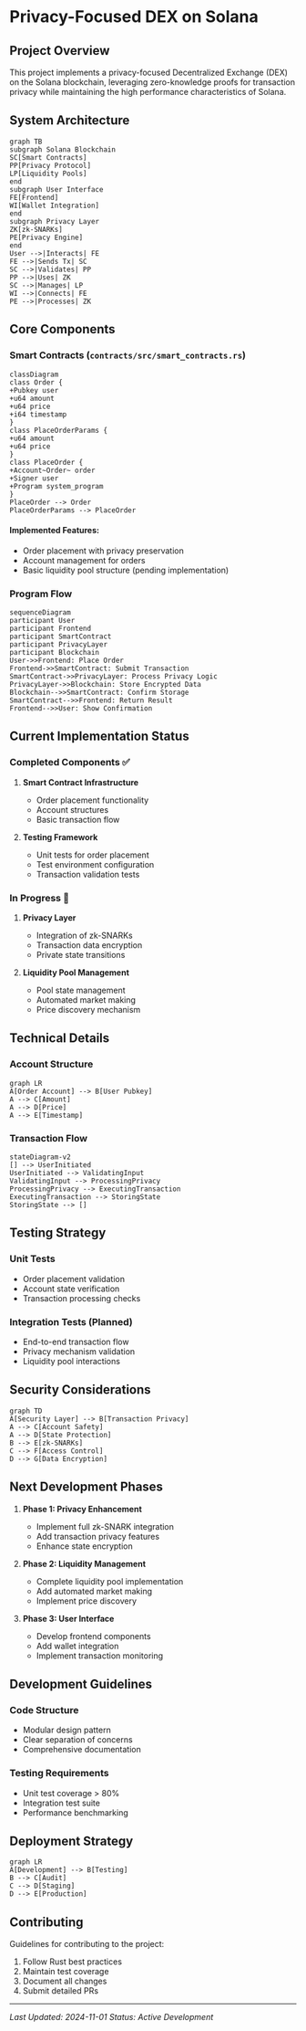 # Privacy-Focused DEX on Solana

## Project Overview

This project implements a privacy-focused Decentralized Exchange (DEX) on the Solana blockchain, leveraging zero-knowledge proofs for transaction privacy while maintaining the high performance characteristics of Solana.

## System Architecture

```mermaid
graph TB
subgraph Solana Blockchain
SC[Smart Contracts]
PP[Privacy Protocol]
LP[Liquidity Pools]
end
subgraph User Interface
FE[Frontend]
WI[Wallet Integration]
end
subgraph Privacy Layer
ZK[zk-SNARKs]
PE[Privacy Engine]
end
User -->|Interacts| FE
FE -->|Sends Tx| SC
SC -->|Validates| PP
PP -->|Uses| ZK
SC -->|Manages| LP
WI -->|Connects| FE
PE -->|Processes| ZK
```

## Core Components

### Smart Contracts (`contracts/src/smart_contracts.rs`)

```mermaid
classDiagram
class Order {
+Pubkey user
+u64 amount
+u64 price
+i64 timestamp
}
class PlaceOrderParams {
+u64 amount
+u64 price
}
class PlaceOrder {
+Account~Order~ order
+Signer user
+Program system_program
}
PlaceOrder --> Order
PlaceOrderParams --> PlaceOrder
```


#### Implemented Features:
- Order placement with privacy preservation
- Account management for orders
- Basic liquidity pool structure (pending implementation)

### Program Flow

```mermaid
sequenceDiagram
participant User
participant Frontend
participant SmartContract
participant PrivacyLayer
participant Blockchain
User->>Frontend: Place Order
Frontend->>SmartContract: Submit Transaction
SmartContract->>PrivacyLayer: Process Privacy Logic
PrivacyLayer->>Blockchain: Store Encrypted Data
Blockchain-->>SmartContract: Confirm Storage
SmartContract-->>Frontend: Return Result
Frontend-->>User: Show Confirmation
```

## Current Implementation Status

### Completed Components ✅

1. **Smart Contract Infrastructure**
   - Order placement functionality
   - Account structures
   - Basic transaction flow

2. **Testing Framework**
   - Unit tests for order placement
   - Test environment configuration
   - Transaction validation tests

### In Progress 🚧

1. **Privacy Layer**
   - Integration of zk-SNARKs
   - Transaction data encryption
   - Private state transitions

2. **Liquidity Pool Management**
   - Pool state management
   - Automated market making
   - Price discovery mechanism

## Technical Details

### Account Structure

```mermaid
graph LR
A[Order Account] --> B[User Pubkey]
A --> C[Amount]
A --> D[Price]
A --> E[Timestamp]
```


### Transaction Flow

```mermaid
stateDiagram-v2
[] --> UserInitiated
UserInitiated --> ValidatingInput
ValidatingInput --> ProcessingPrivacy
ProcessingPrivacy --> ExecutingTransaction
ExecutingTransaction --> StoringState
StoringState --> []
```


## Testing Strategy

### Unit Tests
- Order placement validation
- Account state verification
- Transaction processing checks

### Integration Tests (Planned)
- End-to-end transaction flow
- Privacy mechanism validation
- Liquidity pool interactions

## Security Considerations

```mermaid
graph TD
A[Security Layer] --> B[Transaction Privacy]
A --> C[Account Safety]
A --> D[State Protection]
B --> E[zk-SNARKs]
C --> F[Access Control]
D --> G[Data Encryption]
```


## Next Development Phases

1. **Phase 1: Privacy Enhancement**
   - Implement full zk-SNARK integration
   - Add transaction privacy features
   - Enhance state encryption

2. **Phase 2: Liquidity Management**
   - Complete liquidity pool implementation
   - Add automated market making
   - Implement price discovery

3. **Phase 3: User Interface**
   - Develop frontend components
   - Add wallet integration
   - Implement transaction monitoring

## Development Guidelines

### Code Structure
- Modular design pattern
- Clear separation of concerns
- Comprehensive documentation

### Testing Requirements
- Unit test coverage > 80%
- Integration test suite
- Performance benchmarking

## Deployment Strategy

```mermaid
graph LR
A[Development] --> B[Testing]
B --> C[Audit]
C --> D[Staging]
D --> E[Production]
```


## Contributing

Guidelines for contributing to the project:
1. Follow Rust best practices
2. Maintain test coverage
3. Document all changes
4. Submit detailed PRs

---

*Last Updated: 2024-11-01*
*Status: Active Development*
